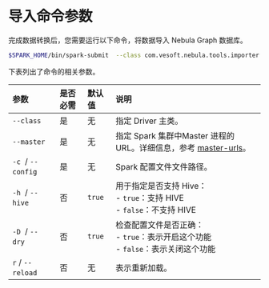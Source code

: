 # 导入命令参数

完成数据转换后，您需要运行以下命令，将数据导入 Nebula Graph 数据库。

```bash
$SPARK_HOME/bin/spark-submit  --class com.vesoft.nebula.tools.importer.Exchange --master "local[10]" target/exchange-1.0.1.jar -c /path/to/conf/application.conf
```

下表列出了命令的相关参数。

| 参数 | 是否必需 | 默认值 | 说明 |
| :--- | :--- | :--- | :--- |
| `--class`  | 是 | 无 | 指定 Driver 主类。 |
| `--master`  | 是 | 无 | 指定 Spark 集群中Master 进程的 URL。详细信息，参考 [master-urls](https://spark.apache.org/docs/latest/submitting-applications.html#master-urls "点击前往 Apache Spark 文档")。 |
| `-c`  / `--config`  | 是 | 无 | Spark 配置文件文件路径。 |
| `-h`  / `--hive`  | 否 | `true` | 用于指定是否支持 Hive：<br />- `true`：支持 HIVE <br />- `false`：不支持 HIVE |
| `-D`  / `--dry`  | 否 | `true` | 检查配置文件是否正确：<br />- `true`：表示开启这个功能 <br />- `false`：表示关闭这个功能 |
| `r` / `--reload`  | 否 | 无 | 表示重新加载。 |
